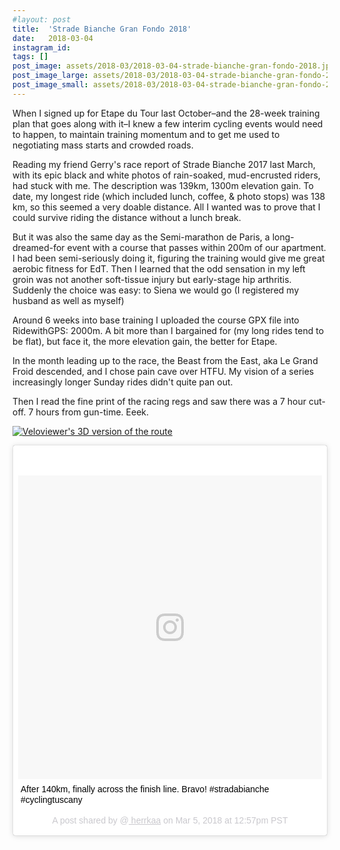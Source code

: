 ```yaml
---
#layout: post
title:  'Strade Bianche Gran Fondo 2018'
date:   2018-03-04
instagram_id:
tags: []
post_image: assets/2018-03/2018-03-04-strade-bianche-gran-fondo-2018.jpg
post_image_large: assets/2018-03/2018-03-04-strade-bianche-gran-fondo-2018_large.jpg
post_image_small: assets/2018-03/2018-03-04-strade-bianche-gran-fondo-2018_thumbnail.jpg
---
```


When I signed up for Etape du Tour last October–and the 28-week training plan that goes along with it–I knew a few interim cycling events would need to happen, to maintain training momentum and to get me used to negotiating mass starts and crowded roads.

Reading my friend Gerry's race report of Strade Bianche 2017 last March, with its epic black and white photos of rain-soaked, mud-encrusted riders, had stuck with me. The description was 139km, 1300m elevation gain. To date, my longest ride (which included lunch, coffee, & photo stops) was 138 km, so this seemed a very doable distance. All I wanted was to prove that I could survive riding the distance without a lunch break.

But it was also the same day as the Semi-marathon de Paris, a long-dreamed-for event with a course that passes within 200m of our apartment. I had been semi-seriously doing it, figuring the training would give me great aerobic fitness for EdT.  Then I learned that the odd sensation in my left groin was not another soft-tissue injury but early-stage hip arthritis. Suddenly the choice was easy: to Siena we would go (I registered my husband as well as myself)

Around 6 weeks into base training I uploaded the course GPX file into RidewithGPS: 2000m. A bit more than I bargained for (my long rides tend to be flat), but face it, the more elevation gain, the better for Etape.

In the month leading up to the race, the Beast from the East, aka Le Grand Froid descended, and I chose pain cave over HTFU. My vision of a series increasingly longer Sunday rides didn't quite pan out.

Then I read the fine print of the racing regs and saw there was a 7 hour cut-off. 7 hours from gun-time. Eeek.


[![Veloviewer's 3D version of the route]({{"/assets/2018-03-04-veloviewer_3d.png"|absolute_url}})](http://veloviewer.com)

<!-- begin ig snippet -->
<blockquote class="instagram-media" data-instgrm-captioned data-instgrm-permalink="https://www.instagram.com/p/Bf9KwYxBHWp/" data-instgrm-version="8" style=" background:#FFF; border:0; border-radius:3px; box-shadow:0 0 1px 0 rgba(0,0,0,0.5),0 1px 10px 0 rgba(0,0,0,0.15); margin: 1px; max-width:658px; padding:0; width:99.375%; width:-webkit-calc(100% - 2px); width:calc(100% - 2px);"><div style="padding:8px;"> <div style=" background:#F8F8F8; line-height:0; margin-top:40px; padding:50.0% 0; text-align:center; width:100%;"> <div style=" background:url(data:image/png;base64,iVBORw0KGgoAAAANSUhEUgAAACwAAAAsCAMAAAApWqozAAAABGdBTUEAALGPC/xhBQAAAAFzUkdCAK7OHOkAAAAMUExURczMzPf399fX1+bm5mzY9AMAAADiSURBVDjLvZXbEsMgCES5/P8/t9FuRVCRmU73JWlzosgSIIZURCjo/ad+EQJJB4Hv8BFt+IDpQoCx1wjOSBFhh2XssxEIYn3ulI/6MNReE07UIWJEv8UEOWDS88LY97kqyTliJKKtuYBbruAyVh5wOHiXmpi5we58Ek028czwyuQdLKPG1Bkb4NnM+VeAnfHqn1k4+GPT6uGQcvu2h2OVuIf/gWUFyy8OWEpdyZSa3aVCqpVoVvzZZ2VTnn2wU8qzVjDDetO90GSy9mVLqtgYSy231MxrY6I2gGqjrTY0L8fxCxfCBbhWrsYYAAAAAElFTkSuQmCC); display:block; height:44px; margin:0 auto -44px; position:relative; top:-22px; width:44px;"></div></div> <p style=" margin:8px 0 0 0; padding:0 4px;"> <a href="https://www.instagram.com/p/Bf9KwYxBHWp/" style=" color:#000; font-family:Arial,sans-serif; font-size:14px; font-style:normal; font-weight:normal; line-height:17px; text-decoration:none; word-wrap:break-word;" target="_blank">After 140km, finally across the finish line. Bravo! #stradabianche #cyclingtuscany</a></p> <p style=" color:#c9c8cd; font-family:Arial,sans-serif; font-size:14px; line-height:17px; margin-bottom:0; margin-top:8px; overflow:hidden; padding:8px 0 7px; text-align:center; text-overflow:ellipsis; white-space:nowrap;">A post shared by @<a href="https://www.instagram.com/herrkaa/" style=" color:#c9c8cd; font-family:Arial,sans-serif; font-size:14px; font-style:normal; font-weight:normal; line-height:17px;" target="_blank"> herrkaa</a> on <time style=" font-family:Arial,sans-serif; font-size:14px; line-height:17px;" datetime="2018-03-05T20:57:07+00:00">Mar 5, 2018 at 12:57pm PST</time></p></div></blockquote>
<script async defer src="//www.instagram.com/embed.js"></script>
<!-- end ig snippet -->

[Veloviewer]: https://veloviewer.com
